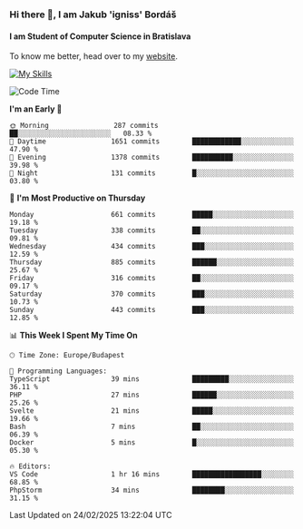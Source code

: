 ### Hi there 👋, I am Jakub 'igniss' Bordáš

#### I am Student of Computer Science in Bratislava
To know me better, head over to my [website](https://bordas.sk).

[![My Skills](https://skillicons.dev/icons?i=js,typescript,html,css,figma,svelte,vue,next,postgresql,nest,express,nodejs)](https://bordas.sk)


<!--START_SECTION:waka-->
![Code Time](http://img.shields.io/badge/Code%20Time-1%2C687%20hrs%2056%20mins-blue)

**I'm an Early 🐤** 

```text
🌞 Morning                287 commits         ██░░░░░░░░░░░░░░░░░░░░░░░   08.33 % 
🌆 Daytime                1651 commits        ████████████░░░░░░░░░░░░░   47.90 % 
🌃 Evening                1378 commits        ██████████░░░░░░░░░░░░░░░   39.98 % 
🌙 Night                  131 commits         █░░░░░░░░░░░░░░░░░░░░░░░░   03.80 % 
```
📅 **I'm Most Productive on Thursday** 

```text
Monday                   661 commits         █████░░░░░░░░░░░░░░░░░░░░   19.18 % 
Tuesday                  338 commits         ██░░░░░░░░░░░░░░░░░░░░░░░   09.81 % 
Wednesday                434 commits         ███░░░░░░░░░░░░░░░░░░░░░░   12.59 % 
Thursday                 885 commits         ██████░░░░░░░░░░░░░░░░░░░   25.67 % 
Friday                   316 commits         ██░░░░░░░░░░░░░░░░░░░░░░░   09.17 % 
Saturday                 370 commits         ███░░░░░░░░░░░░░░░░░░░░░░   10.73 % 
Sunday                   443 commits         ███░░░░░░░░░░░░░░░░░░░░░░   12.85 % 
```


📊 **This Week I Spent My Time On** 

```text
🕑︎ Time Zone: Europe/Budapest

💬 Programming Languages: 
TypeScript               39 mins             █████████░░░░░░░░░░░░░░░░   36.11 % 
PHP                      27 mins             ██████░░░░░░░░░░░░░░░░░░░   25.26 % 
Svelte                   21 mins             █████░░░░░░░░░░░░░░░░░░░░   19.66 % 
Bash                     7 mins              ██░░░░░░░░░░░░░░░░░░░░░░░   06.39 % 
Docker                   5 mins              █░░░░░░░░░░░░░░░░░░░░░░░░   05.30 % 

🔥 Editors: 
VS Code                  1 hr 16 mins        █████████████████░░░░░░░░   68.85 % 
PhpStorm                 34 mins             ████████░░░░░░░░░░░░░░░░░   31.15 % 
```


 Last Updated on 24/02/2025 13:22:04 UTC
<!--END_SECTION:waka-->
